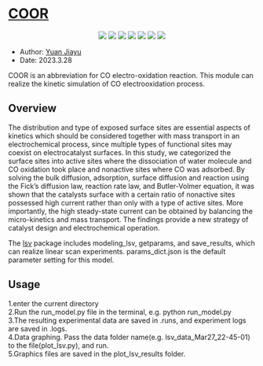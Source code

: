 # [COOR](https://github.com/yuanjiayu/COOR)

<p align="center">
    <a href="./LICENSE"><img src="https://img.shields.io/badge/license-Apache%202-red.svg"></a>
    <a href="support os"><img src="https://img.shields.io/badge/os-linux%2C%20win%2C%20mac-pink.svg"></a>
    <a href=""><img src="https://img.shields.io/badge/python-3.7+-aff.svg"></a>
    <a href="https://github.com/yuanjiayu/COOR/graphs/contributors"><img src="https://img.shields.io/github/contributors/yuanjiayu/COOR?color=9ea"></a>
    <a href="https://github.com/yuanjiayu/COOR/commits"><img src="https://img.shields.io/github/commit-activity/m/yuanjiayu/COOR?color=3af"></a>
    <a href="https://github.com/yuanjiayu/COOR/issues"><img src="https://img.shields.io/github/issues/yuanjiayu/COOR?color=9cc"></a>
    <a href="https://github.com/yuanjiayu/COOR/stargazers"><img src="https://img.shields.io/github/stars/yuanjiayu/COOR?color=ccf"></a>
</p>





* Author: [Yuan Jiayu](https://github.com/yuanjiayu)    
* Date: 2023.3.28


COOR is an abbreviation for CO electro-oxidation reaction.
This module can realize the kinetic simulation of CO electrooxidation process.

## Overview
The distribution and type of exposed surface sites are essential aspects of kinetics which should be considered together with mass transport in an electrochemical process, since multiple types of functional sites may coexist on electrocatalyst surfaces. In this study, we categorized the surface sites into active sites where the dissociation of water molecule and CO oxidation took place and nonactive sites where CO was adsorbed. By solving the bulk diffusion, adsorption, surface diffusion and reaction using the Fick’s diffusion law, reaction rate law, and Butler-Volmer equation, it was shown that the catalysts surface with a certain ratio of nonactive sites possessed high current rather than only with a type of active sites. More importantly, the high steady-state current can be obtained by balancing the micro-kinetics and mass transport. The findings provide a new strategy of catalyst design and electrochemical operation.

The [lsv](./lsv) package includes modeling_lsv, getparams, and save_results, which can realize linear scan experiments.
params_dict.json is the default parameter setting for this model.

## Usage
1.enter the current directory    
2.Run the run_model.py file in the terminal, e.g. python run_model.py    
3.The resulting experimental data are saved in .runs, and experiment logs are saved in .logs.    
4.Data graphing. Pass the data folder name(e.g. lsv_data_Mar27_22-45-01) to the file(plot_lsv.py), and run.     
5.Graphics files are saved in the plot_lsv_results folder.    
